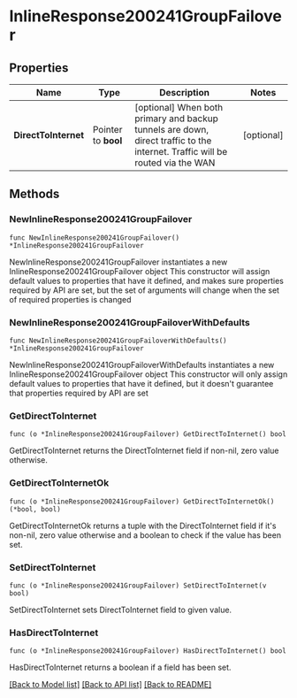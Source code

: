 # InlineResponse200241GroupFailover

## Properties

Name | Type | Description | Notes
------------ | ------------- | ------------- | -------------
**DirectToInternet** | Pointer to **bool** | [optional] When both primary and backup tunnels are down, direct traffic to the internet. Traffic will be routed via the WAN | [optional] 

## Methods

### NewInlineResponse200241GroupFailover

`func NewInlineResponse200241GroupFailover() *InlineResponse200241GroupFailover`

NewInlineResponse200241GroupFailover instantiates a new InlineResponse200241GroupFailover object
This constructor will assign default values to properties that have it defined,
and makes sure properties required by API are set, but the set of arguments
will change when the set of required properties is changed

### NewInlineResponse200241GroupFailoverWithDefaults

`func NewInlineResponse200241GroupFailoverWithDefaults() *InlineResponse200241GroupFailover`

NewInlineResponse200241GroupFailoverWithDefaults instantiates a new InlineResponse200241GroupFailover object
This constructor will only assign default values to properties that have it defined,
but it doesn't guarantee that properties required by API are set

### GetDirectToInternet

`func (o *InlineResponse200241GroupFailover) GetDirectToInternet() bool`

GetDirectToInternet returns the DirectToInternet field if non-nil, zero value otherwise.

### GetDirectToInternetOk

`func (o *InlineResponse200241GroupFailover) GetDirectToInternetOk() (*bool, bool)`

GetDirectToInternetOk returns a tuple with the DirectToInternet field if it's non-nil, zero value otherwise
and a boolean to check if the value has been set.

### SetDirectToInternet

`func (o *InlineResponse200241GroupFailover) SetDirectToInternet(v bool)`

SetDirectToInternet sets DirectToInternet field to given value.

### HasDirectToInternet

`func (o *InlineResponse200241GroupFailover) HasDirectToInternet() bool`

HasDirectToInternet returns a boolean if a field has been set.


[[Back to Model list]](../README.md#documentation-for-models) [[Back to API list]](../README.md#documentation-for-api-endpoints) [[Back to README]](../README.md)


